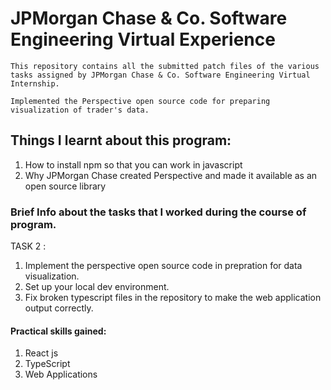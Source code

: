 # JPMorgan Chase & Co. Software Engineering Virtual Experience

`This repository contains all the submitted patch files of the various tasks assigned by JPMorgan Chase & Co. Software Engineering Virtual Internship.`


`Implemented the Perspective open source code for preparing visualization of trader's data.`


## Things I learnt about this program:

1. How to install npm so that you can work in javascript
2. Why JPMorgan Chase created Perspective and made it available as an open source library


### Brief Info about the tasks that I worked during the course of program.


TASK 2 :

1. Implement the perspective open source code in prepration for data visualization.
2. Set up your local dev environment.
3. Fix broken typescript files in the repository to make the web application output correctly.


#### Practical skills gained:

1. React js
2. TypeScript
3. Web Applications
